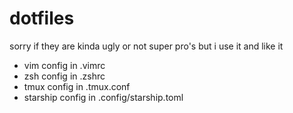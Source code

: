 # dotfiles
sorry if they are kinda ugly or not super pro's but i use it and like it
- vim config in .vimrc
- zsh config in .zshrc
- tmux config in .tmux.conf
- starship config in .config/starship.toml

